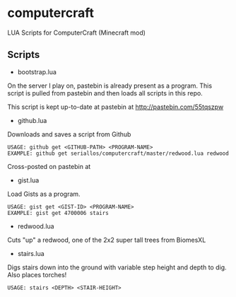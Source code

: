 computercraft
=============

LUA Scripts for ComputerCraft (Minecraft mod)

Scripts
-------

* bootstrap.lua

On the server I play on, pastebin is already present as a program.  This script
is pulled from pastebin and then loads all scripts in this repo.

This script is kept up-to-date at pastebin at http://pastebin.com/55tqszpw

* github.lua

Downloads and saves a script from Github

    USAGE: github get <GITHUB-PATH> <PROGRAM-NAME>
    EXAMPLE: github get seriallos/computercraft/master/redwood.lua redwood

Cross-posted on pastebin at 

* gist.lua

Load Gists as a program.

    USAGE: gist get <GIST-ID> <PROGRAM-NAME>
    EXAMPLE: gist get 4700006 stairs

* redwood.lua

Cuts "up" a redwood, one of the 2x2 super tall trees from BiomesXL

* stairs.lua

Digs stairs down into the ground with variable step height and depth to dig.
Also places torches!

    USAGE: stairs <DEPTH> <STAIR-HEIGHT>
